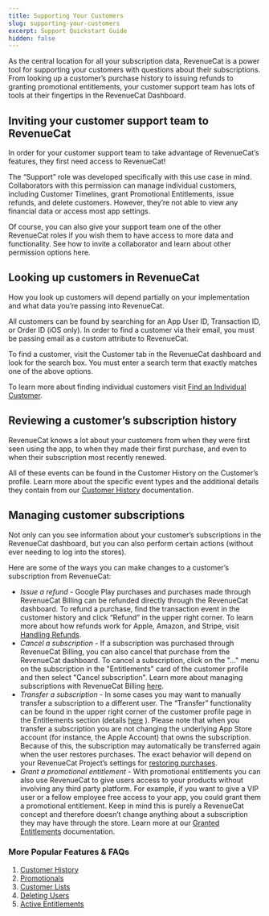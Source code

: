 ```yaml
---
title: Supporting Your Customers
slug: supporting-your-customers
excerpt: Support Quickstart Guide
hidden: false
---
```


As the central location for all your subscription data, RevenueCat is a power tool for supporting your customers with questions about their subscriptions. From looking up a customer’s purchase history to issuing refunds to granting promotional entitlements, your customer support team has lots of tools at their fingertips in the RevenueCat Dashboard.

<YouTubeEmbed videoId="hZUsNSYKde8" title="Customer Support with RevenueCat" />

## Inviting your customer support team to RevenueCat

In order for your customer support team to take advantage of RevenueCat’s features, they first need access to RevenueCat!

The “Support” role was developed specifically with this use case in mind. Collaborators with this permission can manage individual customers, including Customer Timelines, grant Promotional Entitlements, issue refunds, and delete customers. However, they’re not able to view any financial data or access most app settings.

Of course, you can also give your support team one of the other RevenueCat roles if you wish them to have access to more data and functionality. See how to invite a collaborator and learn about other permission options here.

## Looking up customers in RevenueCat

How you look up customers will depend partially on your implementation and what data you’re passing into RevenueCat.

All customers can be found by searching for an App User ID, Transaction ID, or Order ID (iOS only). In order to find a customer via their email, you must be passing email as a custom attribute to RevenueCat.

To find a customer, visit the Customer tab in the RevenueCat dashboard and look for the search box. You must enter a search term that exactly matches one of the above options.

To learn more about finding individual customers visit [Find an Individual Customer](/dashboard-and-metrics/customer-lists#find-an-individual-customer).

## Reviewing a customer’s subscription history

RevenueCat knows a lot about your customers from when they were first seen using the app, to when they made their first purchase, and even to when their subscription most recently renewed.

All of these events can be found in the Customer History on the Customer’s profile. Learn more about the specific event types and the additional details they contain from our [Customer History](/dashboard-and-metrics/customer-history) documentation.

## Managing customer subscriptions

Not only can you see information about your customer’s subscriptions in the RevenueCat dashboard, but you can also perform certain actions (without ever needing to log into the stores).

Here are some of the ways you can make changes to a customer’s subscription from RevenueCat:

- _Issue a refund_ - Google Play purchases and purchases made through RevenueCat Billing can be refunded directly through the RevenueCat dashboard. To refund a purchase, find the transaction event in the customer history and click “Refund” in the upper right corner. To learn more about how refunds work for Apple, Amazon, and Stripe, visit [Handling Refunds](/subscription-guidance/refunds).
- _Cancel a subscription_ - If a subscription was purchased through RevenueCat Billing, you can also cancel that purchase from the RevenueCat dashboard. To cancel a subscription, click on the "..." menu on the subscription in the "Entitlements" card of the customer profile and then select "Cancel subscription". Learn more about managing subscriptions with RevenueCat Billing [here](/web/revenuecat-billing/managing-customer-subscriptions).
- _Transfer a subscription_ - In some cases you may want to manually transfer a subscription to a different user. The “Transfer” functionality can be found in the upper right corner of the customer profile page in the Entitlements section (details [here](/dashboard-and-metrics/customer-history/active-entitlements#transferring-entitlements) ). Please note that when you transfer a subscription you are not changing the underlying App Store account (for instance, the Apple Account) that owns the subscription. Because of this, the subscription may automatically be transferred again when the user restores purchases. The exact behavior will depend on your RevenueCat Project’s settings for [restoring purchases](/getting-started/restoring-purchases#transferring-purchases-seen-on-multiple-app-user-ids).
- _Grant a promotional entitlement_ - With promotional entitlements you can also use RevenueCat to give users access to your products without involving any third party platform. For example, if you want to give a VIP user or a fellow employee free access to your app, you could grant them a promotional entitlement. Keep in mind this is purely a RevenueCat concept and therefore doesn’t change anything about a subscription they may have through the store. Learn more at our [Granted Entitlements](/dashboard-and-metrics/customer-history/promotionals) documentation.

### More Popular Features & FAQs

1. [Customer History](/dashboard-and-metrics/customer-history)
2. [Promotionals](/dashboard-and-metrics/customer-history/promotionals)
3. [Customer Lists](/dashboard-and-metrics/customer-lists)
4. [Deleting Users](/dashboard-and-metrics/customer-history/manage-users)
5. [Active Entitlements](/dashboard-and-metrics/customer-history/active-entitlements)
